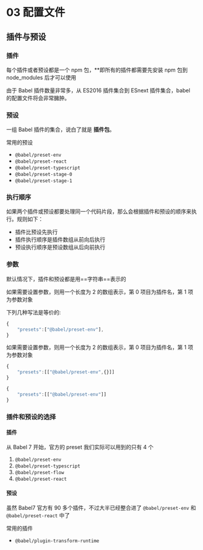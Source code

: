 # 03 配置文件

## 插件与预设

### 插件

每个插件或者预设都是一个 npm 包，**即所有的插件都需要先安装 npm 包到 node_modules 后才可以使用

由于 Babel 插件数量非常多，从 ES2016 插件集合到 ESnext 插件集合，babel 的配置文件将会非常臃肿。

### 预设

一组 Babel 插件的集合，说白了就是 **插件包**。

常用的预设

-   `@babel/preset-env`
-   `@babel/preset-react`
-   `@babel/preset-typescript`
-   `@babel/preset-stage-0`
-   `@babel/preset-stage-1`

### 执行顺序

如果两个插件或预设都要处理同一个代码片段，那么会根据插件和预设的顺序来执行。规则如下：

-   插件比预设先执行
-   插件执行顺序是插件数组从前向后执行
-   预设执行顺序是预设数组从后向前执行

### 参数

默认情况下，插件和预设都是用==字符串==表示的

如果需要设置参数，则用一个长度为 2 的数组表示，第 0 项目为插件名，第 1 项为参数对象

下列几种写法是等价的:

```js
{
	"presets":["@babel/preset-env"],
}
```

如果需要设置参数，则用一个长度为 2 的数组表示，第 0 项目为插件名，第 1 项为参数对象

```js
{
	"presets":[["@babel/preset-env",{}]]	
}
```

```js
{
	"presets":[["@babel/preset-env"]]	
}
```

### 插件和预设的选择

#### 插件

从 Babel 7 开始，官方的 preset 我们实际可以用到的只有 4 个

1. `@babel/preset-env`
2. `@babel/preset-typescript`
3. `@babel/preset-flow`
4. `@babel/preset-react`

#### 预设

虽然 Babel7 官方有 90 多个插件，不过大半已经整合进了 `@babel/preset-env` 和 `@babel/preset-react` 中了

常用的插件

- `@babel/plugin-transform-runtime`